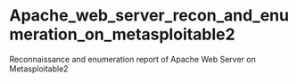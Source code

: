 # Apache_web_server_recon_and_enumeration_on_metasploitable2
Reconnaissance and enumeration report of Apache Web Server on Metasploitable2 
